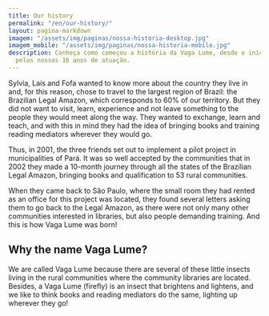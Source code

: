 ```yaml
---
title: Our history
permalink: "/en/our-history/"
layout: pagina-markdown
imagem: "/assets/img/paginas/nossa-historia-desktop.jpg"
imagem_mobile: "/assets/img/paginas/nossa-historia-mobile.jpg"
description: Conheça como começou a história da Vaga Lume, desde o início, passando
  pelos nossos 16 anos de atuação.
---
```


Sylvia, Laís and Fofa wanted to know more about the country they live in and, for this reason, chose to travel to the largest region of Brazil: the Brazilian Legal Amazon, which corresponds to 60% of our territory. But they did not want to visit, learn, experience and not leave something to the people they would meet along the way. They wanted to exchange, learn and teach, and with this in mind they had the idea of bringing books and training reading mediators wherever they would go.

Thus, in 2001, the three friends set out to implement a pilot project in municipalities of Pará. It was so well accepted by the communities that in 2002 they made a 10-month journey through all the states of the Brazilian Legal Amazon, bringing books and qualification to 53 rural communities.

When they came back to São Paulo, where the small room they had rented as an office for this project was located, they found several letters asking them to go back to the Legal Amazon, as there were not only many other communities interested in libraries, but also people demanding training. And this is how Vaga Lume was born!

## Why the name Vaga Lume?

We are called Vaga Lume because there are several of these little insects living in the rural communities where the community libraries are located. Besides, a Vaga Lume (firefly) is an insect that brightens and lightens, and we like to think books and reading mediators do the same, lighting up wherever they go!
